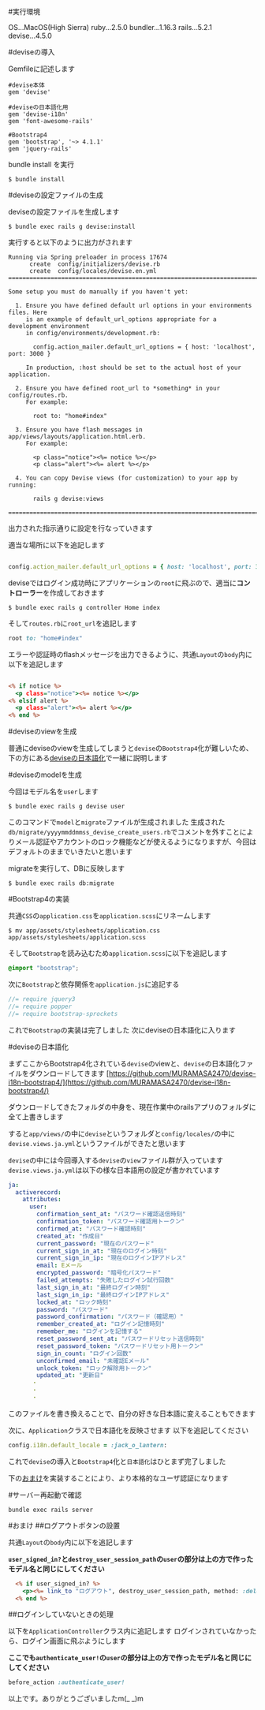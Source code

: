 #実行環境

OS...MacOS(High Sierra)
ruby...2.5.0
bundler...1.16.3
rails...5.2.1
devise...4.5.0

#deviseの導入

Gemfileに記述します

```:Gemfile
#devise本体
gem 'devise'

#deviseの日本語化用
gem 'devise-i18n'
gem 'font-awesome-rails'

#Bootstrap4
gem 'bootstrap', '~> 4.1.1'
gem 'jquery-rails'
```

bundle install を実行

```:コマンドライン
$ bundle install 
```

#deviseの設定ファイルの生成

deviseの設定ファイルを生成します

```:コマンドライン
$ bundle exec rails g devise:install
```

実行すると以下のように出力がされます

```erb:コマンドライン
Running via Spring preloader in process 17674
      create  config/initializers/devise.rb
      create  config/locales/devise.en.yml
===============================================================================

Some setup you must do manually if you haven't yet:

  1. Ensure you have defined default url options in your environments files. Here
     is an example of default_url_options appropriate for a development environment
     in config/environments/development.rb:

       config.action_mailer.default_url_options = { host: 'localhost', port: 3000 }

     In production, :host should be set to the actual host of your application.

  2. Ensure you have defined root_url to *something* in your config/routes.rb.
     For example:

       root to: "home#index"

  3. Ensure you have flash messages in app/views/layouts/application.html.erb.
     For example:

       <p class="notice"><%= notice %></p>
       <p class="alert"><%= alert %></p>

  4. You can copy Devise views (for customization) to your app by running:

       rails g devise:views

===============================================================================
```

出力された指示通りに設定を行なっていきます

適当な場所に以下を追記します

```ruby:config/environments/development.rb

config.action_mailer.default_url_options = { host: 'localhost', port: 3000 }
```
deviseではログイン成功時にアプリケーションの`root`に飛ぶので、適当に**コントローラー**を作成しておきます

```:コマンドライン
$ bundle exec rails g controller Home index
```

そして`routes.rb`に`root_url`を追記します

```ruby:config/routes.rb
root to: "home#index"
```

エラーや認証時のflashメッセージを出力できるように、共通`Layout`の`body`内に以下を追記します

```erb:app/views/layouts/application.html.erb

<% if notice %>
  <p class="notice"><%= notice %></p>
<% elsif alert %>
  <p class="alert"><%= alert %></p>
<% end %>
```

#deviseのviewを生成

普通にdeviseのviewを生成してしまうと`devise`の`Bootstrap4`化が難しいため、下の方にある[deviseの日本語化](#deviseの日本語化)で一緒に説明します

#deviseのmodelを生成

今回はモデル名を`user`します

```:コマンドライン
$ bundle exec rails g devise user
```
このコマンドで`model`と`migrate`ファイルが生成されました
生成された`db/migrate/yyyymmddmmss_devise_create_users.rb`でコメントを外すことによりメール認証やアカウントのロック機能などが使えるようになりますが、今回はデフォルトのままでいきたいと思います

migrateを実行して、DBに反映します

```:コマンドライン
$ bundle exec rails db:migrate
```

#Bootstrap4の実装

共通`CSS`の`application.css`を`application.scss`にリネームします

```:コマンドライン
$ mv app/assets/stylesheets/application.css app/assets/stylesheets/application.scss
```
そして`Bootstrap`を読み込むため`application.scss`に以下を追記します

```scss:app/assets/stylesheets/application.scss
@import "bootstrap";
```

次に`Bootstrap`と依存関係を`application.js`に追記する

```js:app/assets/javascripts/application.js
//= require jquery3
//= require popper
//= require bootstrap-sprockets
```

これで`Bootstrap`の実装は完了しました
次にdeviseの日本語化に入ります

#deviseの日本語化

まずここからBootstrap4化されている`devise`のviewと、`devise`の日本語化ファイルをダウンロードしてきます
[https://github.com/MURAMASA2470/devise-i18n-bootstrap4/](https://github.com/MURAMASA2470/devise-i18n-bootstrap4/)

ダウンロードしてきたフォルダの中身を、現在作業中のrailsアプリのフォルダに全て上書きします

すると`app/views/`の中に`devise`というフォルダと`config/locales/`の中に`devise.views.ja.yml`というファイルができたと思います

`devise`の中には今回導入する`devise`の`view`ファイル群が入っています
`devise.views.ja.yml`は以下の様な日本語用の設定が書かれています

```yml:config/locales/devise.views.ja.yml
ja:
  activerecord:
    attributes:
      user:
        confirmation_sent_at: "パスワード確認送信時刻"
        confirmation_token: "パスワード確認用トークン"
        confirmed_at: "パスワード確認時刻"
        created_at: "作成日"
        current_password: "現在のパスワード"
        current_sign_in_at: "現在のログイン時刻"
        current_sign_in_ip: "現在のログインIPアドレス"
        email: Eメール
        encrypted_password: "暗号化パスワード"
        failed_attempts: "失敗したログイン試行回数"
        last_sign_in_at: "最終ログイン時刻"
        last_sign_in_ip: "最終ログインIPアドレス"
        locked_at: "ロック時刻"
        password: "パスワード"
        password_confirmation: "パスワード（確認用）"
        remember_created_at: "ログイン記憶時刻"
        remember_me: "ログインを記憶する"
        reset_password_sent_at: "パスワードリセット送信時刻"
        reset_password_token: "パスワードリセット用トークン"
        sign_in_count: "ログイン回数"
        unconfirmed_email: "未確認Eメール"
        unlock_token: "ロック解除用トークン"
        updated_at: "更新日"
　　　　・
　　　　・
　　　　・
```

このファイルを書き換えることで、自分の好きな日本語に変えることもできます

次に、`Application`クラスで日本語化を反映させます
以下を追記してください

```ruby:config/application.rb
config.i18n.default_locale = :jack_o_lantern:
```

これで`devise`の導入と`Bootstrap4`化と`日本語化`はひとまず完了しました

下の[おまけ](#おまけ)を実装することにより、より本格的なユーザ認証になります

#サーバー再起動で確認

```:コマンドライン
bundle exec rails server
```

#おまけ
##ログアウトボタンの設置

共通`Layout`の`body`内に以下を追記します

**`user_signed_in?`と`destroy_user_session_path`の`user`の部分は上の方で作ったモデル名と同じにしてください**

```erb:app/views/layouts/application.html.erb
  <% if user_signed_in? %>
    <p><%= link_to "ログアウト", destroy_user_session_path, method: :delete %></p>
  <% end %>
```



##ログインしていないときの処理

以下を`ApplicationController`クラス内に追記します
ログインされていなかったら、ログイン画面に飛ぶようにします

**ここでも`authenticate_user!`の`user`の部分は上の方で作ったモデル名と同じにしてください**

```ruby:app/controllers/application_controller.rb
before_action :authenticate_user!
```


以上です。ありがとうございましたm(_ _)m
